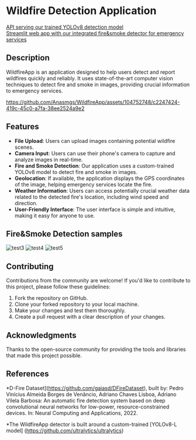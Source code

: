 # Wildfire Detection Application


[API serving our trained YOLOv8 detection model](https://wildfire-project-backend.herokuapp.com)\
[Streamlit web app with our integrated fire&smoke detector for emergency services](https://wildfire-project-streamlit.herokuapp.com/)



## Description

WildfireApp is an application designed to help users detect and report wildfires quickly and reliably. It uses state-of-the-art computer vision techniques to detect fire and smoke in images, providing crucial information to emergency services.




https://github.com/Anasmgs/WildfireApp/assets/104752748/c2247424-419c-45c0-a7fa-38ee2524a9e2



## Features

- **File Upload**: Users can upload images containing potential wildfire scenes.
- **Camera Input**: Users can use their phone's camera to capture and analyze images in real-time.
- **Fire and Smoke Detection**: Our application uses a custom-trained YOLOv8 model to detect fire and smoke in images.
- **Geolocation**: If available, the application displays the GPS coordinates of the image, helping emergency services locate the fire.
- **Weather Information**: Users can access potentially crucial weather data related to the detected fire's location, including wind speed and direction.
- **User-Friendly Interface**: The user interface is simple and intuitive, making it easy for anyone to use.

## Fire&Smoke Detection samples

![test3](https://github.com/Anasmgs/WildfireApp/assets/104752748/09af6ad1-3eaf-4b0b-8b81-ccb2f802baff)
![test4](https://github.com/Anasmgs/WildfireApp/assets/104752748/576c76dd-0a23-4309-99b3-89e1ad1a8d39)
![test5](https://github.com/Anasmgs/WildfireApp/assets/104752748/73a867d2-2b5b-4a80-8a4d-3e0ea692ad5b)

## Contributing

Contributions from the community are welcome! If you'd like to contribute to this project, please follow these guidelines:

1. Fork the repository on GitHub.
2. Clone your forked repository to your local machine.
3. Make your changes and test them thoroughly.
4. Create a pull request with a clear description of your changes.


## Acknowledgments

Thanks to the open-source community for providing the tools and libraries that made this project possible.

## References

*D-Fire Dataset](https://github.com/gaiasd/DFireDataset), built by:
Pedro Vinícius Almeida Borges de Venâncio, Adriano Chaves Lisboa, Adriano Vilela Barbosa: An automatic fire detection system based on deep convolutional neural networks for low-power, resource-constrained devices. In: Neural Computing and Applications, 2022.

*The WildfireApp detector is built around a custom-trained [YOLOv8-L model] (https://github.com/ultralytics/ultralytics)


